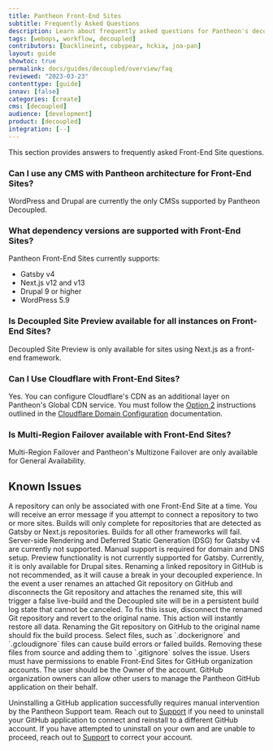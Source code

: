 ```yaml
---
title: Pantheon Front-End Sites
subtitle: Frequently Asked Questions
description: Learn about frequently asked questions for Pantheon's decoupled architecture using Front-End Sites.
tags: [webops, workflow, decoupled]
contributors: [backlineint, cobypear, hckia, joa-pan]
layout: guide
showtoc: true
permalink: docs/guides/decoupled/overview/faq
reviewed: "2023-03-23"
contenttype: [guide]
innav: [false]
categories: [create]
cms: [decoupled]
audience: [development]
product: [decoupled]
integration: [--]
---
```


This section provides answers to frequently asked Front-End Site questions.

### Can I use any CMS with Pantheon architecture for Front-End Sites?

WordPress and Drupal are currently the only CMSs supported by Pantheon Decoupled.


### What dependency versions are supported with Front-End Sites?

Pantheon Front-End Sites currently supports:

* Gatsby v4
* Next.js v12 and v13
* Drupal 9 or higher
* WordPress 5.9

### Is Decoupled Site Preview available for all instances on Front-End Sites?

Decoupled Site Preview is only available for sites using Next.js as a front-end framework.

### Can I Use Cloudflare with Front-End Sites?

Yes. You can configure Cloudflare's CDN as an additional layer on Pantheon's Global CDN service. You must follow the [Option 2](/cloudflare#option-2-use-cloudflares-cdn-stacked-on-top-of-pantheons-global-cdn) instructions outlined in the [Cloudflare Domain Configuration](/cloudflare) documentation.

### Is Multi-Region Failover available with Front-End Sites?

Multi-Region Failover and Pantheon's Multizone Failover are only available for General Availability.

## Known Issues

<Accordion title="A repository can only be associated with one Front-End Site" id="repo-site" icon="info-sign">
A repository can only be associated with one Front-End Site at a time. You will receive an error message if you attempt to connect a repository to two or more sites.
</Accordion>

<Accordion title="Builds are only available for Gatsby and Next.js " id="terms-decoupled" icon="info-sign">
Builds will only complete for repositories that are detected as Gatsby or Next.js repositories. Builds for all other frameworks will fail.
</Accordion>

<Accordion title="Gatsby does not support SSR and DSG" id="ssr-gatsby" icon="info-sign">
Server-side Rendering and Deferred Static Generation (DSG) for Gatsby v4 are currently not supported.
</Accordion>

<Accordion title="Manual support is required" id="support-manual" icon="info-sign">
Manual support is required for domain and DNS setup.
</Accordion>

<Accordion title="Preview functionality is not supported for Gatsby" id="preview" icon="info-sign">
Preview functionality is not currently supported for Gatsby. Currently, it is only available for Drupal sites.
</Accordion>

<Accordion title="Renaming a linked repository in GitHub will cause a break in your decoupled experience." id="rename-repo" icon="info-sign">
Renaming a linked repository in GitHub is not recommended, as it will cause a break in your decoupled experience. In the event a user renames an attached Git repository on GitHub and disconnects the Git repository and attaches the renamed site, this will trigger a false live-build and the Decoupled site will be in a persistent build log state that cannot be canceled. To fix this issue, disconnect the renamed Git repository and revert to the original name. This action will instantly restore all data. Renaming the Git repository on GitHub to the original name should fix the build process.
</Accordion>

<Accordion title="Select files can cause build errors" id="remove-files" icon="info-sign">
Select files, such as `.dockerignore` and `.gcloudignore` files can cause build errors or failed builds. Removing these files from source and adding them to `.gitignore` solves the issue.
</Accordion>

<Accordion title="Users must have permissions to enable decoupled for GitHub organization accounts." id="github-organization" icon="info-sign">
Users must have permissions to enable Front-End Sites for GitHub organization accounts. The user should be the Owner of the account. GitHub organization owners can allow other users to manage the Pantheon GitHub application on their behalf.
</Accordion>

<Accordion title="How to uninstall a VCS" id="uninstalling" icon="info-sign">

Uninstalling a GitHub application successfully requires manual intervention by the Pantheon Support team. Reach out to [Support](/guides/support/contact-support/) if you need to uninstall your GitHub application to connect and reinstall to a different GitHub account. If you have attempted to uninstall on your own and are unable to proceed, reach out to [Support](/guides/support/contact-support/) to correct your account.

</Accordion>
